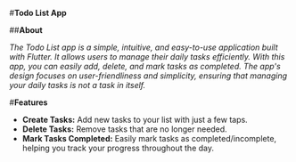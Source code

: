 #**Todo List App**

##**About**

*The Todo List app is a simple, intuitive, and easy-to-use application built with Flutter. It allows users to manage their daily tasks efficiently. With this app, you can easily add, delete, and mark tasks as completed. The app's design focuses on user-friendliness and simplicity, ensuring that managing your daily tasks is not a task in itself.*

#**Features**

- **Create Tasks:** Add new tasks to your list with just a few taps.
- **Delete Tasks:** Remove tasks that are no longer needed.
- **Mark Tasks Completed:** Easily mark tasks as completed/incomplete, helping you track your progress throughout the day.
